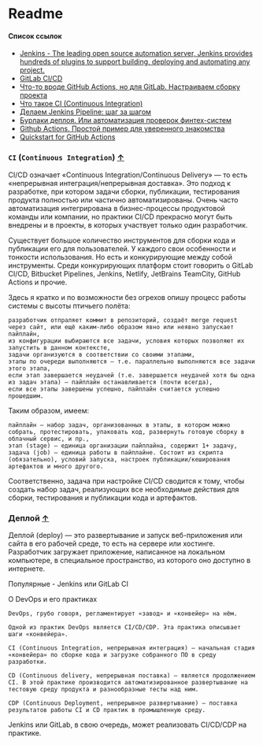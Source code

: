 # Readme

#### Список ссылок

- [Jenkins - The leading open source automation server, Jenkins provides hundreds of plugins to support building, deploying and automating any project.](https://www.jenkins.io/)
- [GitLab CI/CD](https://docs.gitlab.com/ee/ci/)
- [Что-то вроде GitHub Actions, но для GitLab. Настраиваем сборку проекта](https://doka.guide/tools/gitlab-ci-cd/)
- [Что такое CI (Continuous Integration)](https://habr.com/ru/post/508216/)
- [Делаем Jenkins Pipeline: шаг за шагом](https://habr.com/ru/post/654483/)
- [Бурлаки деплоя. Или автоматизация проверок финтех-систем](https://habr.com/ru/company/oleg-bunin/blog/572406/)
- [Github Actions. Простой пример для уверенного знакомства](https://habr.com/ru/post/711278/)
- [Quickstart for GitHub Actions](https://docs.github.com/ru/actions/quickstart#creating-your-first-workflow)

### `CI` (`Continuous Integration`) [&uarr;](#devmap)

CI/CD означает «Continuous Integration/Continuous Delivery» — то есть «непрерывная интеграция/непрерывная доставка». Это
подход к разработке, при котором задачи сборки, публикации, тестирования продукта полностью или частично
автоматизированы. Очень часто автоматизация интегрирована в бизнес-процессы продуктовой команды или компании, но
практики CI/CD прекрасно могут быть внедрены и в проекты, в которых участвует только один разработчик.

Существует большое количество инструментов для сборки кода и публикации его для пользователей. У каждого свои
особенности и тонкости использования. Но есть и конкурирующие между собой инструменты. Среди конкурирующих платформ
стоит говорить о GitLab CI/CD, Bitbucket Pipelines, Jenkins, Netlify, JetBrains TeamCity, GitHub Actions и прочие.

Здесь я кратко и по возможности без огрехов опишу процесс работы системы с высоты птичьего полёта:

    разработчик отпраляет коммит в репозиторий, создаёт merge request через сайт, или ещё каким-либо образом явно или неявно запускает пайплайн,
    из конфигурации выбираются все задачи, условия которых позволяют их запустить в данном контексте,
    задачи организуются в соответствии со своими этапами,
    этапы по очереди выполняются — т.е. параллельно выполняются все задачи этого этапа,
    если этап завершается неудачей (т.е. завершается неудачей хотя бы одна из задач этапа) — пайплайн останавливается (почти всегда),
    если все этапы завершены успешно, пайплайн считается успешно прошедшим.

Таким образом, имеем:

    пайплайн — набор задач, организованных в этапы, в котором можно собрать, протестировать, упаковать код, развернуть готовую сборку в облачный сервис, и пр.,
    этап (stage) — единица организации пайплайна, содержит 1+ задачу,
    задача (job) — единица работы в пайплайне. Состоит из скрипта (обязательно), условий запуска, настроек публикации/кеширования артефактов и много другого.

Соответственно, задача при настройке CI/CD сводится к тому, чтобы создать набор задач, реализующих все необходимые
действия для сборки, тестирования и публикации кода и артефактов.

### Деплой [&uarr;](#devmap)

Деплой (deploy) — это развертывание и запуск веб-приложения или сайта в его рабочей среде, то есть на сервере или
хостинге. Разработчик загружает приложение, написанное на локальном компьютере, в специальное пространство, из которого
оно доступно в интернете.

Популярные - Jenkins или GitLab CI

О DevOps и его практиках

    DevOps, грубо говоря, регламентирует «завод» и «конвейер» на нём.

    Одной из практик DevOps является CI/CD/CDP. Эта практика описывает шаги «конвейера».

    CI (Continuous Integration, непрерывная интеграция) – начальная стадия «конвейера» по сборке кода и загрузке собранного ПО в среду разработки.

    CD (Continuous delivery, непрерывная поставка) – является продолжением CI. В этой практике производится автоматизированное развертывание на тестовую среду продукта и разнообразные тесты над ним.

    CDP (Continuous Deployment, непрерывное развертывание) – поставка результатов работы CI и CD практик в промышленную среду.

Jenkins или GitLab, в свою очередь, может реализовать CI/CD/CDP на практике.

